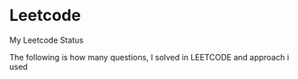 # Leetcode
My Leetcode Status

<p>The following is how many questions, I solved in LEETCODE and approach i used <p>
